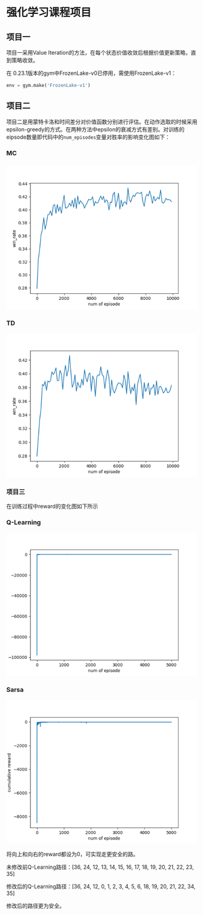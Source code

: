 # 强化学习课程项目

## 项目一

项目一采用Value Iteration的方法，在每个状态价值收敛后根据价值更新策略，直到策略收敛。

在 0.23.1版本的gym中FrozenLake-v0已停用，需使用FrozenLake-v1：

```python
env = gym.make('FrozenLake-v1')
```

## 项目二

项目二是用蒙特卡洛和时间差分对价值函数分别进行评估。在动作选取的时候采用epsilon-greedy的方式。在两种方法中epsilon的衰减方式有差别。对训练的eipsode数量即代码中的`num_episodes`变量对胜率的影响变化图如下：

### MC

### ![](.\MC.png)

### TD

![](.\TD.png)

### 项目三

在训练过程中reward的变化图如下所示

### Q-Learning

![Q-Learning](.\Q-Learning.png)

### Sarsa

![](.\Sarsa.png)

将向上和向右的reward都设为0，可实现走更安全的路。

未修改前Q-Learning路径：[36, 24, 12, 13, 14, 15, 16, 17, 18, 19, 20, 21, 22, 23, 35]

修改后的Q-Learning路径：[36, 24, 12, 0, 1, 2, 3, 4, 5, 6, 18, 19, 20, 21, 22, 34, 35]

修改后的路径更为安全。